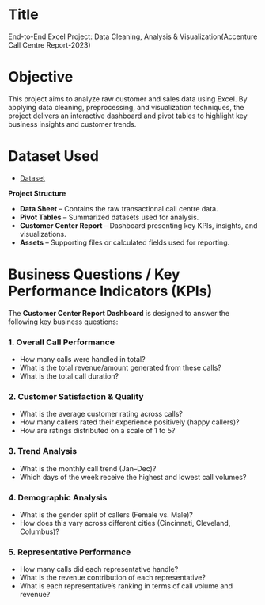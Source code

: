 # Title
End-to-End Excel Project: Data Cleaning, Analysis & Visualization(Accenture Call Centre Report-2023)
# Objective
This project aims to analyze raw customer and sales data using Excel. By applying data cleaning, preprocessing, and visualization techniques, the project delivers an interactive dashboard and pivot tables to highlight key business insights and customer trends.
# Dataset Used
- <a href="https://github.com/Deep111990/Data-Analysis-Dashboard/blob/main/Data-Excel-Portfolio-Project.xlsx">Dataset</a>

**Project Structure**
- **Data Sheet** – Contains the raw transactional call centre data.  
- **Pivot Tables** – Summarized datasets used for analysis.  
- **Customer Center Report** – Dashboard presenting key KPIs, insights, and visualizations.  
- **Assets** – Supporting files or calculated fields used for reporting.

# Business Questions / Key Performance Indicators (KPIs)

The **Customer Center Report Dashboard** is designed to answer the following key business questions:

### 1. Overall Call Performance
- How many calls were handled in total?
- What is the total revenue/amount generated from these calls?
- What is the total call duration?

### 2. Customer Satisfaction & Quality
- What is the average customer rating across calls?
- How many callers rated their experience positively (happy callers)?
- How are ratings distributed on a scale of 1 to 5?

### 3. Trend Analysis
- What is the monthly call trend (Jan–Dec)?
- Which days of the week receive the highest and lowest call volumes?

### 4. Demographic Analysis
- What is the gender split of callers (Female vs. Male)?
- How does this vary across different cities (Cincinnati, Cleveland, Columbus)?

### 5. Representative Performance
- How many calls did each representative handle?
- What is the revenue contribution of each representative?
- What is each representative’s ranking in terms of call volume and revenue?

